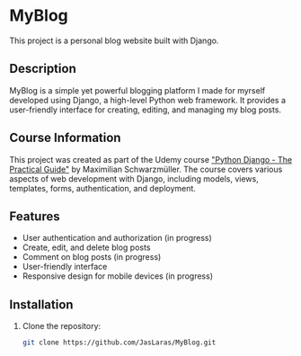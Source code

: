# MyBlog
This project is a personal blog website built with Django.

## Description

MyBlog is a simple yet powerful blogging platform I made for myrself developed using Django, a high-level Python web framework. It provides a user-friendly interface for creating, editing, and managing my blog posts.

## Course Information

This project was created as part of the Udemy course ["Python Django - The Practical Guide"](https://www.udemy.com/course/python-django-the-practical-guide/?couponCode=GENAISALE24) by Maximilian Schwarzmüller. The course covers various aspects of web development with Django, including models, views, templates, forms, authentication, and deployment.

## Features

- User authentication and authorization (in progress)
- Create, edit, and delete blog posts
- Comment on blog posts (in progress)
- User-friendly interface
- Responsive design for mobile devices (in progress)

## Installation

1. Clone the repository:
   ```bash
   git clone https://github.com/JasLaras/MyBlog.git
